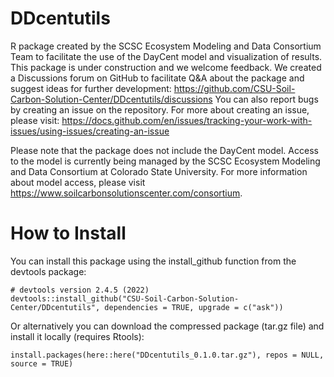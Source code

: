 # DDcentutils

R package created by the SCSC Ecosystem Modeling and Data Consortium Team to facilitate the use of the DayCent model and visualization of results.
This package is under construction and we welcome feedback.
We created a Discussions forum on GitHub to facilitate Q&A about the package and suggest ideas for further development: <https://github.com/CSU-Soil-Carbon-Solution-Center/DDcentutils/discussions> You can also report bugs by creating an issue on the repository.
For more about creating an issue, please visit: <https://docs.github.com/en/issues/tracking-your-work-with-issues/using-issues/creating-an-issue>

Please note that the package does not include the DayCent model.
Access to the model is currently being managed by the SCSC Ecosystem Modeling and Data Consortium at Colorado State University.
For more information about model access, please visit <https://www.soilcarbonsolutionscenter.com/consortium>.

# How to Install

You can install this package using the install_github function from the devtools package:

```{r}
# devtools version 2.4.5 (2022)
devtools::install_github("CSU-Soil-Carbon-Solution-Center/DDcentutils", dependencies = TRUE, upgrade = c("ask"))
```

Or alternatively you can download the compressed package (tar.gz file) and install it locally (requires Rtools):

```{r}
install.packages(here::here("DDcentutils_0.1.0.tar.gz"), repos = NULL, source = TRUE)
```
